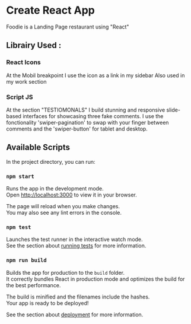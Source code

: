 # Create React App
Foodie is a Landing Page restaurant using "React"

## Librairy Used :

### React Icons
At the Mobil breakpoint I use the icon as a link in my sidebar
Also used in my work section

### Script JS
At the section "TESTIOMONALS" I build stunning and responsive slide-based interfaces for showcasing three fake comments. I use the fonctionality 'swiper-pagination' to swap with your finger between comments and the 'swiper-button' for tablet and desktop.

## Available Scripts

In the project directory, you can run:

### `npm start`

Runs the app in the development mode.\
Open [http://localhost:3000](http://localhost:3000) to view it in your browser.

The page will reload when you make changes.\
You may also see any lint errors in the console.

### `npm test`

Launches the test runner in the interactive watch mode.\
See the section about [running tests](https://facebook.github.io/create-react-app/docs/running-tests) for more information.

### `npm run build`

Builds the app for production to the `build` folder.\
It correctly bundles React in production mode and optimizes the build for the best performance.

The build is minified and the filenames include the hashes.\
Your app is ready to be deployed!

See the section about [deployment](https://facebook.github.io/create-react-app/docs/deployment) for more information.
